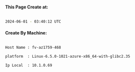 
   
#### This Page Create at:

```bash

2024-06-01 - 03:40:12 UTC

```

#### Create By Machine:

```bash

Host Name : fv-az1759-468

platform  : Linux-6.5.0-1021-azure-x86_64-with-glibc2.35

Ip Local  : 10.1.0.69

```

